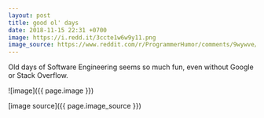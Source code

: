 ```yaml
---
layout: post
title: good ol' days
date: 2018-11-15 22:31 +0700
image: https://i.redd.it/3ccte1w6w9y11.png
image_source: https://www.reddit.com/r/ProgrammerHumor/comments/9wywve/computing_in_the_90s_vs_computing_in_2018/
---
```

Old days of Software Engineering seems so much fun, even without Google or Stack Overflow.

![image]({{ page.image }})

[image source]({{ page.image_source }})
